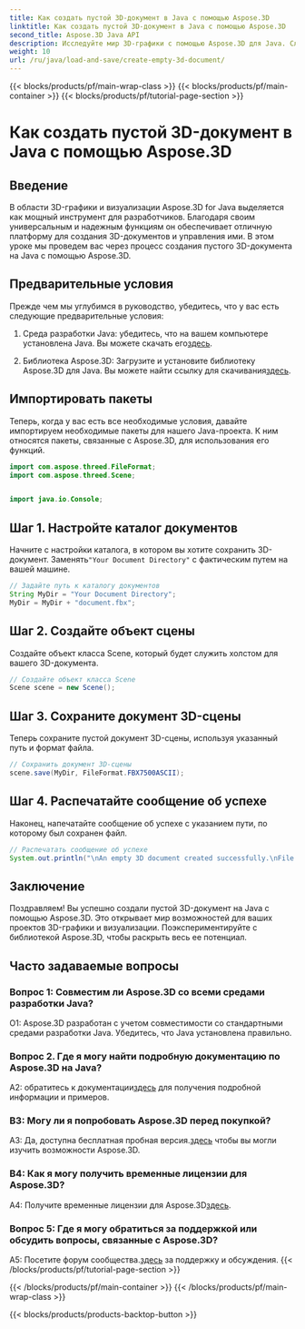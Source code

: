 ```yaml
---
title: Как создать пустой 3D-документ в Java с помощью Aspose.3D
linktitle: Как создать пустой 3D-документ в Java с помощью Aspose.3D
second_title: Aspose.3D Java API
description: Исследуйте мир 3D-графики с помощью Aspose.3D для Java. Следуйте нашему пошаговому руководству, чтобы легко создать пустой 3D-документ.
weight: 10
url: /ru/java/load-and-save/create-empty-3d-document/
---
```


{{< blocks/products/pf/main-wrap-class >}}
{{< blocks/products/pf/main-container >}}
{{< blocks/products/pf/tutorial-page-section >}}

# Как создать пустой 3D-документ в Java с помощью Aspose.3D

## Введение

В области 3D-графики и визуализации Aspose.3D for Java выделяется как мощный инструмент для разработчиков. Благодаря своим универсальным и надежным функциям он обеспечивает отличную платформу для создания 3D-документов и управления ими. В этом уроке мы проведем вас через процесс создания пустого 3D-документа на Java с помощью Aspose.3D.

## Предварительные условия

Прежде чем мы углубимся в руководство, убедитесь, что у вас есть следующие предварительные условия:

1.  Среда разработки Java: убедитесь, что на вашем компьютере установлена Java. Вы можете скачать его[здесь](https://www.java.com/download/).

2.  Библиотека Aspose.3D: Загрузите и установите библиотеку Aspose.3D для Java. Вы можете найти ссылку для скачивания[здесь](https://releases.aspose.com/3d/java/).

## Импортировать пакеты

Теперь, когда у вас есть все необходимые условия, давайте импортируем необходимые пакеты для нашего Java-проекта. К ним относятся пакеты, связанные с Aspose.3D, для использования его функций.

```java
import com.aspose.threed.FileFormat;
import com.aspose.threed.Scene;


import java.io.Console;
```

## Шаг 1. Настройте каталог документов

Начните с настройки каталога, в котором вы хотите сохранить 3D-документ. Заменять`"Your Document Directory"` с фактическим путем на вашей машине.

```java
// Задайте путь к каталогу документов
String MyDir = "Your Document Directory";
MyDir = MyDir + "document.fbx";
```

## Шаг 2. Создайте объект сцены

Создайте объект класса Scene, который будет служить холстом для вашего 3D-документа.

```java
// Создайте объект класса Scene
Scene scene = new Scene();
```

## Шаг 3. Сохраните документ 3D-сцены

Теперь сохраните пустой документ 3D-сцены, используя указанный путь и формат файла.

```java
// Сохранить документ 3D-сцены
scene.save(MyDir, FileFormat.FBX7500ASCII);
```

## Шаг 4. Распечатайте сообщение об успехе

Наконец, напечатайте сообщение об успехе с указанием пути, по которому был сохранен файл.

```java
// Распечатать сообщение об успехе
System.out.println("\nAn empty 3D document created successfully.\nFile saved at " + MyDir);
```

## Заключение

Поздравляем! Вы успешно создали пустой 3D-документ на Java с помощью Aspose.3D. Это открывает мир возможностей для ваших проектов 3D-графики и визуализации. Поэкспериментируйте с библиотекой Aspose.3D, чтобы раскрыть весь ее потенциал.

## Часто задаваемые вопросы

### Вопрос 1: Совместим ли Aspose.3D со всеми средами разработки Java?

О1: Aspose.3D разработан с учетом совместимости со стандартными средами разработки Java. Убедитесь, что Java установлена правильно.

### Вопрос 2. Где я могу найти подробную документацию по Aspose.3D на Java?

 A2: обратитесь к документации[здесь](https://reference.aspose.com/3d/java/) для получения подробной информации и примеров.

### В3: Могу ли я попробовать Aspose.3D перед покупкой?

 A3: Да, доступна бесплатная пробная версия.[здесь](https://releases.aspose.com/) чтобы вы могли изучить возможности Aspose.3D.

### В4: Как я могу получить временные лицензии для Aspose.3D?

 A4: Получите временные лицензии для Aspose.3D[здесь](https://purchase.aspose.com/temporary-license/).

### Вопрос 5: Где я могу обратиться за поддержкой или обсудить вопросы, связанные с Aspose.3D?

 A5: Посетите форум сообщества.[здесь](https://forum.aspose.com/c/3d/18) за поддержку и обсуждения.
{{< /blocks/products/pf/tutorial-page-section >}}

{{< /blocks/products/pf/main-container >}}
{{< /blocks/products/pf/main-wrap-class >}}

{{< blocks/products/products-backtop-button >}}
